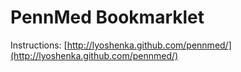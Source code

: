 PennMed Bookmarklet
===================

Instructions: [http://lyoshenka.github.com/pennmed/](http://lyoshenka.github.com/pennmed/)
